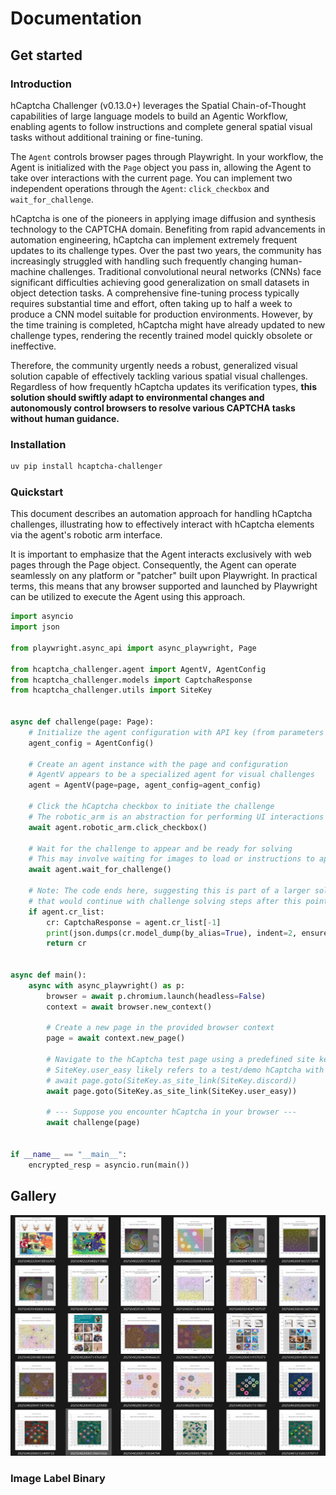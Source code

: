 # Documentation

## Get started

### Introduction

hCaptcha Challenger (v0.13.0+) leverages the Spatial Chain-of-Thought capabilities of large language models to build an Agentic Workflow, enabling agents to follow instructions and complete general spatial visual tasks without additional training or fine-tuning.

The `Agent` controls browser pages through Playwright. In your workflow, the Agent is initialized with the `Page` object you pass in, allowing the Agent to take over interactions with the current page. You can implement two independent operations through the `Agent`: `click_checkbox` and `wait_for_challenge`.

hCaptcha is one of the pioneers in applying image diffusion and synthesis technology to the CAPTCHA domain. Benefiting from rapid advancements in automation engineering, hCaptcha can implement extremely frequent updates to its challenge types. Over the past two years, the community has increasingly struggled with handling such frequently changing human-machine challenges. Traditional convolutional neural networks (CNNs) face significant difficulties achieving good generalization on small datasets in object detection tasks. A comprehensive fine-tuning process typically requires substantial time and effort, often taking up to half a week to produce a CNN model suitable for production environments. However, by the time training is completed, hCaptcha might have already updated to new challenge types, rendering the recently trained model quickly obsolete or ineffective.

Therefore, the community urgently needs a robust, generalized visual solution capable of effectively tackling various spatial visual challenges. Regardless of how frequently hCaptcha updates its verification types, **this solution should swiftly adapt to environmental changes and autonomously control browsers to resolve various CAPTCHA tasks without human guidance.**

### Installation

```bash
uv pip install hcaptcha-challenger
```

### Quickstart

This document describes an automation approach for handling hCaptcha challenges, illustrating how to effectively interact with hCaptcha elements via the agent's robotic arm interface.

It is important to emphasize that the Agent interacts exclusively with web pages through the Page object. Consequently, the Agent can operate seamlessly on any platform or "patcher" built upon Playwright. In practical terms, this means that any browser supported and launched by Playwright can be utilized to execute the Agent using this approach.

```python
import asyncio
import json

from playwright.async_api import async_playwright, Page

from hcaptcha_challenger.agent import AgentV, AgentConfig
from hcaptcha_challenger.models import CaptchaResponse
from hcaptcha_challenger.utils import SiteKey


async def challenge(page: Page):
    # Initialize the agent configuration with API key (from parameters or environment)
    agent_config = AgentConfig()

    # Create an agent instance with the page and configuration
    # AgentV appears to be a specialized agent for visual challenges
    agent = AgentV(page=page, agent_config=agent_config)

    # Click the hCaptcha checkbox to initiate the challenge
    # The robotic_arm is an abstraction for performing UI interactions
    await agent.robotic_arm.click_checkbox()

    # Wait for the challenge to appear and be ready for solving
    # This may involve waiting for images to load or instructions to appear
    await agent.wait_for_challenge()

    # Note: The code ends here, suggesting this is part of a larger solution
    # that would continue with challenge solving steps after this point
    if agent.cr_list:
        cr: CaptchaResponse = agent.cr_list[-1]
        print(json.dumps(cr.model_dump(by_alias=True), indent=2, ensure_ascii=False))
        return cr


async def main():
    async with async_playwright() as p:
        browser = await p.chromium.launch(headless=False)
        context = await browser.new_context()

        # Create a new page in the provided browser context
        page = await context.new_page()

        # Navigate to the hCaptcha test page using a predefined site key
        # SiteKey.user_easy likely refers to a test/demo hCaptcha with lower difficulty
        # await page.goto(SiteKey.as_site_link(SiteKey.discord))
        await page.goto(SiteKey.as_site_link(SiteKey.user_easy))

        # --- Suppose you encounter hCaptcha in your browser ---
        await challenge(page)


if __name__ == "__main__":
    encrypted_resp = asyncio.run(main())

```

## Gallery

![image-20250402235820929](assets/image-20250402235820929.png)

### Image Label Binary

